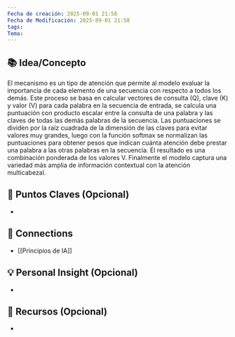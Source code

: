 ```yaml
---
Fecha de creación: 2025-09-01 21:58
Fecha de Modificación: 2025-09-01 21:58
tags: 
Tema:
---
```



## 📚 Idea/Concepto 
El mecanismo es un tipo de atención que permite al modelo evaluar la importancia de cada elemento de una secuencia con respecto a todos los demás. Este proceso se basa en calcular vectores de consulta (Q), clave (K) y valor (V) para cada palabra en la secuencia de entrada, se calcula una puntuación con producto escalar entre la consulta de una palabra y las claves de todas las demás palabras de la secuencia. Las puntuaciones se dividen por la raíz cuadrada de la dimensión de las claves para evitar valores muy grandes, luego con la función softmax se normalizan las puntuaciones para obtener pesos que indican cuánta atención debe prestar una palabra a las otras palabras en la secuencia. El resultado es una combinación ponderada de los valores V. Finalmente el modelo captura una variedad más amplia de información contextual con la atención multicabezal.

## 📌 Puntos Claves (Opcional)
- 

## 🔗 Connections
- [[Principios de IA]]

## 💡 Personal Insight (Opcional)
- 
## 🧾 Recursos (Opcional)
- 